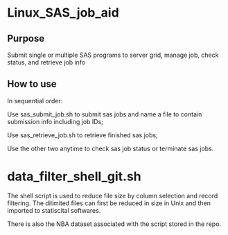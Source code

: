 # Linux_SAS_job_aid

## Purpose
Submit single or multiple SAS programs to server grid, manage job, check status, and retrieve job info

## How to use
In sequential order:

Use sas_submit_job.sh to submit sas jobs and name a file to contain submission info including job IDs;

Use sas_retrieve_job.sh to retrieve finished sas jobs;

Use the other two anytime to check sas job status or terminate sas jobs.

# data_filter_shell_git.sh
The shell script is used to reduce file size by column selection and record filtering. The dilimited files can first be reduced in size in Unix and then imported to statiscital softwares.

There is also the NBA dataset associated with the script stored in the repo.

